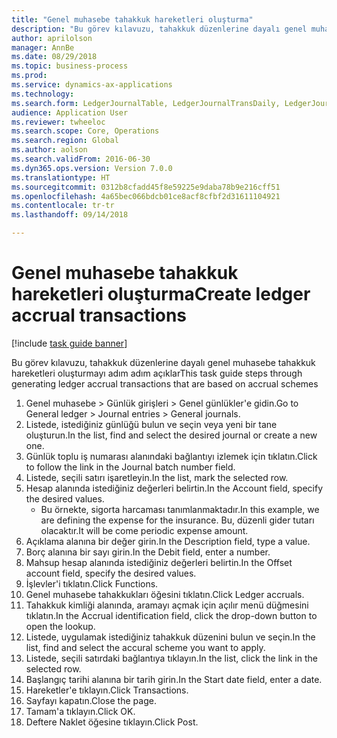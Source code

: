 ```yaml
--- 
title: "Genel muhasebe tahakkuk hareketleri oluşturma"
description: "Bu görev kılavuzu, tahakkuk düzenlerine dayalı genel muhasebe tahakkuk hareketleri oluşturmayı adım adım açıklar."
author: aprilolson
manager: AnnBe
ms.date: 08/29/2018
ms.topic: business-process
ms.prod: 
ms.service: dynamics-ax-applications
ms.technology: 
ms.search.form: LedgerJournalTable, LedgerJournalTransDaily, LedgerJournalTransAccrual, LedgerJournalTransAccrualTrans
audience: Application User
ms.reviewer: twheeloc
ms.search.scope: Core, Operations
ms.search.region: Global
ms.author: aolson
ms.search.validFrom: 2016-06-30
ms.dyn365.ops.version: Version 7.0.0
ms.translationtype: HT
ms.sourcegitcommit: 0312b8cfadd45f8e59225e9daba78b9e216cff51
ms.openlocfilehash: 4a65bec066bdcb01ce8acf8cfbf2d31611104921
ms.contentlocale: tr-tr
ms.lasthandoff: 09/14/2018

---
```

# <a name="create-ledger-accrual-transactions"></a><span data-ttu-id="76e30-103">Genel muhasebe tahakkuk hareketleri oluşturma</span><span class="sxs-lookup"><span data-stu-id="76e30-103">Create ledger accrual transactions</span></span>

[!include [task guide banner](../../includes/task-guide-banner.md)]

<span data-ttu-id="76e30-104">Bu görev kılavuzu, tahakkuk düzenlerine dayalı genel muhasebe tahakkuk hareketleri oluşturmayı adım adım açıklar</span><span class="sxs-lookup"><span data-stu-id="76e30-104">This task guide steps through generating ledger accrual transactions that are based on accrual schemes</span></span>

1. <span data-ttu-id="76e30-105">Genel muhasebe > Günlük girişleri > Genel günlükler'e gidin.</span><span class="sxs-lookup"><span data-stu-id="76e30-105">Go to General ledger > Journal entries > General journals.</span></span>
2. <span data-ttu-id="76e30-106">Listede, istediğiniz günlüğü bulun ve seçin veya yeni bir tane oluşturun.</span><span class="sxs-lookup"><span data-stu-id="76e30-106">In the list, find and select the desired journal or create a new one.</span></span>
3. <span data-ttu-id="76e30-107">Günlük toplu iş numarası alanındaki bağlantıyı izlemek için tıklatın.</span><span class="sxs-lookup"><span data-stu-id="76e30-107">Click to follow the link in the Journal batch number field.</span></span>
4. <span data-ttu-id="76e30-108">Listede, seçili satırı işaretleyin.</span><span class="sxs-lookup"><span data-stu-id="76e30-108">In the list, mark the selected row.</span></span>
5. <span data-ttu-id="76e30-109">Hesap alanında istediğiniz değerleri belirtin.</span><span class="sxs-lookup"><span data-stu-id="76e30-109">In the Account field, specify the desired values.</span></span>
    * <span data-ttu-id="76e30-110">Bu örnekte, sigorta harcaması tanımlanmaktadır.</span><span class="sxs-lookup"><span data-stu-id="76e30-110">In this example, we are defining the expense for the insurance.</span></span> <span data-ttu-id="76e30-111">Bu, düzenli gider tutarı olacaktır.</span><span class="sxs-lookup"><span data-stu-id="76e30-111">It will be come periodic expense amount.</span></span>  
6. <span data-ttu-id="76e30-112">Açıklama alanına bir değer girin.</span><span class="sxs-lookup"><span data-stu-id="76e30-112">In the Description field, type a value.</span></span>
7. <span data-ttu-id="76e30-113">Borç alanına bir sayı girin.</span><span class="sxs-lookup"><span data-stu-id="76e30-113">In the Debit field, enter a number.</span></span>
8. <span data-ttu-id="76e30-114">Mahsup hesap alanında istediğiniz değerleri belirtin.</span><span class="sxs-lookup"><span data-stu-id="76e30-114">In the Offset account field, specify the desired values.</span></span>
9. <span data-ttu-id="76e30-115">İşlevler'i tıklatın.</span><span class="sxs-lookup"><span data-stu-id="76e30-115">Click Functions.</span></span>
10. <span data-ttu-id="76e30-116">Genel muhasebe tahakkukları öğesini tıklatın.</span><span class="sxs-lookup"><span data-stu-id="76e30-116">Click Ledger accruals.</span></span>
11. <span data-ttu-id="76e30-117">Tahakkuk kimliği alanında, aramayı açmak için açılır menü düğmesini tıklatın.</span><span class="sxs-lookup"><span data-stu-id="76e30-117">In the Accrual identification field, click the drop-down button to open the lookup.</span></span>
12. <span data-ttu-id="76e30-118">Listede, uygulamak istediğiniz tahakkuk düzenini bulun ve seçin.</span><span class="sxs-lookup"><span data-stu-id="76e30-118">In the list, find and select the accural scheme you want to apply.</span></span>
13. <span data-ttu-id="76e30-119">Listede, seçili satırdaki bağlantıya tıklayın.</span><span class="sxs-lookup"><span data-stu-id="76e30-119">In the list, click the link in the selected row.</span></span>
14. <span data-ttu-id="76e30-120">Başlangıç tarihi alanına bir tarih girin.</span><span class="sxs-lookup"><span data-stu-id="76e30-120">In the Start date field, enter a date.</span></span>
15. <span data-ttu-id="76e30-121">Hareketler'e tıklayın.</span><span class="sxs-lookup"><span data-stu-id="76e30-121">Click Transactions.</span></span>
16. <span data-ttu-id="76e30-122">Sayfayı kapatın.</span><span class="sxs-lookup"><span data-stu-id="76e30-122">Close the page.</span></span>
17. <span data-ttu-id="76e30-123">Tamam'a tıklayın.</span><span class="sxs-lookup"><span data-stu-id="76e30-123">Click OK.</span></span>
18. <span data-ttu-id="76e30-124">Deftere Naklet öğesine tıklayın.</span><span class="sxs-lookup"><span data-stu-id="76e30-124">Click Post.</span></span>


